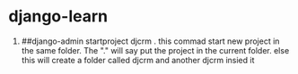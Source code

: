 # django-learn

1) ##django-admin startproject djcrm .
this commad start new project in the same folder. The "." will say put the project in the current folder.
else this will create a folder called djcrm and another djcrm insied it
